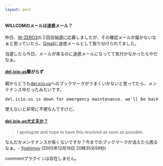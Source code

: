 ```yaml
---
layout: post
---
```

<h4>WILLCOMのメールは迷惑メール？</h4>
<p>昨日、<a href="/?page=SHARP+WS003SH" class="wikipage">W-ZERO3</a>の２回目抽選に応募しましたが、その確認メールが届かないなぁと思っていたら、<a href="http://mail.google.com/">Gmail</a>に迷惑メールとして振り分けられてました。</p>
<p>当選したら今日、メールが来るのに迷惑メールになってて気付かなかったらやだなぁ。</p>
<h4><a href="http://delicious.com/">del.icio.us</a>繋がらず</h4>
<p>朝からどうも<a href="http://delicious.com/">del.icio.us</a>へのブックマークがうまくいかないと思ってたら、メンテナンス中だったみたいです。</p>
<pre>del.icio.us is down for emergency maintenance. we'll be back as soon possible.
</pre>
<p>使えないと非常に不便なんですけど。</p>
<h4><a href="http://del.icio.us/">del.icio.us大丈夫か？</a></h4>
<blockquote><p>I apologize and hope to have this resolved as soon as possible.</p>
</blockquote>
<p>なんだかメンテナンスが長くないですか？今までのブックマークが消えたら困るなぁ。- <a href="/?page=Yoshimov" class="wikipage">Yoshimov</a> (2005年12月19日 20時35分59秒)</p>
<p><span class="error">commentプラグインは存在しません。</span> </p>
